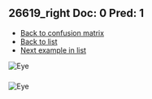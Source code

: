 ## 26619_right Doc: 0 Pred: 1
- [Back to confusion matrix](https://github.com/juliandewit/kaggle_retinopathy/blob/master/matrix.md)
- [Back to list](https://github.com/juliandewit/kaggle_retinopathy/blob/master/lists/01/list.md)
- [Next example in list](https://github.com/juliandewit/kaggle_retinopathy/blob/master/lists/01/26/26698_left.md)

![Eye](https://retinopaty.blob.core.windows.net/size1024/26619_right_0.jpeg)

### 

![Eye]()
